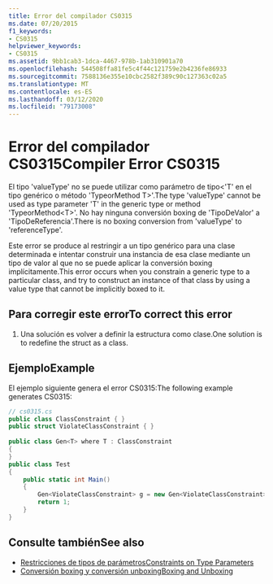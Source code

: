 ```yaml
---
title: Error del compilador CS0315
ms.date: 07/20/2015
f1_keywords:
- CS0315
helpviewer_keywords:
- CS0315
ms.assetid: 9bb1cab3-1dca-4467-978b-1ab310901a70
ms.openlocfilehash: 544508ffa81fe5c4f44c121759e2b4236fe86933
ms.sourcegitcommit: 7588136e355e10cbc2582f389c90c127363c02a5
ms.translationtype: MT
ms.contentlocale: es-ES
ms.lasthandoff: 03/12/2020
ms.locfileid: "79173008"
---
```

# <a name="compiler-error-cs0315"></a><span data-ttu-id="8c28d-102">Error del compilador CS0315</span><span class="sxs-lookup"><span data-stu-id="8c28d-102">Compiler Error CS0315</span></span>
<span data-ttu-id="8c28d-103">El tipo 'valueType' no se puede utilizar como parámetro de tipo\<'T' en el tipo genérico o método 'TypeorMethod T>'.</span><span class="sxs-lookup"><span data-stu-id="8c28d-103">The type 'valueType' cannot be used as type parameter 'T' in the generic type or method 'TypeorMethod\<T>'.</span></span> <span data-ttu-id="8c28d-104">No hay ninguna conversión boxing de 'TipoDeValor' a 'TipoDeReferencia'.</span><span class="sxs-lookup"><span data-stu-id="8c28d-104">There is no boxing conversion from 'valueType' to 'referenceType'.</span></span>  
  
 <span data-ttu-id="8c28d-105">Este error se produce al restringir a un tipo genérico para una clase determinada e intentar construir una instancia de esa clase mediante un tipo de valor al que no se puede aplicar la conversión boxing implícitamente.</span><span class="sxs-lookup"><span data-stu-id="8c28d-105">This error occurs when you constrain a generic type to a particular class, and try to construct an instance of that class by using a value type that cannot be implicitly boxed to it.</span></span>  
  
## <a name="to-correct-this-error"></a><span data-ttu-id="8c28d-106">Para corregir este error</span><span class="sxs-lookup"><span data-stu-id="8c28d-106">To correct this error</span></span>  
  
1. <span data-ttu-id="8c28d-107">Una solución es volver a definir la estructura como clase.</span><span class="sxs-lookup"><span data-stu-id="8c28d-107">One solution is to redefine the struct as a class.</span></span>  
  
## <a name="example"></a><span data-ttu-id="8c28d-108">Ejemplo</span><span class="sxs-lookup"><span data-stu-id="8c28d-108">Example</span></span>  
 <span data-ttu-id="8c28d-109">El ejemplo siguiente genera el error CS0315:</span><span class="sxs-lookup"><span data-stu-id="8c28d-109">The following example generates CS0315:</span></span>  
  
```csharp  
// cs0315.cs  
public class ClassConstraint { }  
public struct ViolateClassConstraint { }  
  
public class Gen<T> where T : ClassConstraint  
{
}  
public class Test  
{  
    public static int Main()  
    {  
        Gen<ViolateClassConstraint> g = new Gen<ViolateClassConstraint>(); //CS0315  
        return 1;  
    }  
}  
```  
  
## <a name="see-also"></a><span data-ttu-id="8c28d-110">Consulte también</span><span class="sxs-lookup"><span data-stu-id="8c28d-110">See also</span></span>

- [<span data-ttu-id="8c28d-111">Restricciones de tipos de parámetros</span><span class="sxs-lookup"><span data-stu-id="8c28d-111">Constraints on Type Parameters</span></span>](../programming-guide/generics/constraints-on-type-parameters.md)
- [<span data-ttu-id="8c28d-112">Conversión boxing y conversión unboxing</span><span class="sxs-lookup"><span data-stu-id="8c28d-112">Boxing and Unboxing</span></span>](../programming-guide/types/boxing-and-unboxing.md)
